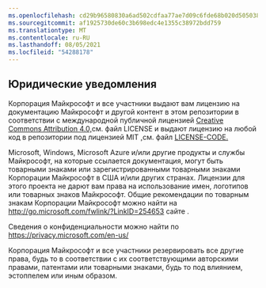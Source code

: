 ```yaml
---
ms.openlocfilehash: cd29b96580830a6ad502cdfaa77ae7d09c6fde68b020d505038428a7c2510b88
ms.sourcegitcommit: af1925730de60c3b698edc4e1355c38972bdd759
ms.translationtype: MT
ms.contentlocale: ru-RU
ms.lasthandoff: 08/05/2021
ms.locfileid: "54288178"
---
```

## <a name="legal-notices"></a>Юридические уведомления
Корпорация Майкрософт и все участники выдают вам лицензию на документацию Майкрософт и другой контент в этом репозитории в соответствии с международной публичной лицензией [Creative Commons Attribution 4.0,](https://creativecommons.org/licenses/by/4.0/legalcode)см. файл LICENSE и выдают лицензию на любой код в репозитории под лицензией MIT [,](https://opensource.org/licenses/MIT)см. файл [LICENSE-CODE.](LICENSE-CODE) [](LICENSE)

Microsoft, Windows, Microsoft Azure и/или другие продукты и службы Майкрософт, на которые ссылается документация, могут быть товарными знаками или зарегистрированными товарными знаками Корпорации Майкрософт в США и/или других странах.
Лицензии для этого проекта не дарют вам права на использование имен, логотипов или товарных знаков Майкрософт.
Общие рекомендации по товарным знакам Корпорации Майкрософт можно найти на http://go.microsoft.com/fwlink/?LinkID=254653 сайте .

Сведения о конфиденциальности можно найти по https://privacy.microsoft.com/en-us/

Корпорация Майкрософт и все участники резервировать все другие права, будь то в соответствии с их соответствующими авторскими правами, патентами или товарными знаками, будь то под влиянием, эстоппелем или иным образом.